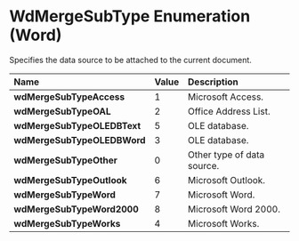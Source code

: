 
# WdMergeSubType Enumeration (Word)

Specifies the data source to be attached to the current document.



|**Name**|**Value**|**Description**|
|:-----|:-----|:-----|
|**wdMergeSubTypeAccess**|1|Microsoft Access.|
|**wdMergeSubTypeOAL**|2|Office Address List.|
|**wdMergeSubTypeOLEDBText**|5|OLE database.|
|**wdMergeSubTypeOLEDBWord**|3|OLE database.|
|**wdMergeSubTypeOther**|0|Other type of data source.|
|**wdMergeSubTypeOutlook**|6|Microsoft Outlook.|
|**wdMergeSubTypeWord**|7|Microsoft Word.|
|**wdMergeSubTypeWord2000**|8|Microsoft Word 2000.|
|**wdMergeSubTypeWorks**|4|Microsoft Works.|
